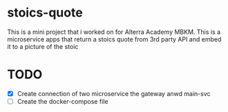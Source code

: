 # stoics-quote
This is a mini project that i worked on for Alterra Academy MBKM. This is a microservice apps that return a stoics quote from 3rd party API and embed it to a picture of the stoic



# TODO

- [x] Create connection of two microservice the gateway anwd main-svc
- [ ] Create the docker-compose file